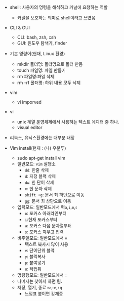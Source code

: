 
- shell: 사용자의 명령을 해석하고 커널에 요청하는 역할
    - 커널을 보호하는 의미로 shell이라고 쓰였음
- CLI & GUI
    - CLI: bash, zsh, csh
    - GUI: 윈도우 탐색기, finder
- 기본 명령어(현재, Linux 환경)
    - mkdir 폴더명: 폴더명으로 폴더 만듬
    - touch 파일명: 파일 만들기
    - rm 파일명:파일 삭제
    - rm -rf 폴더명: 하위 내용 모두 삭제
    
- vim
    - vi imporved 
    
- vi 
    - unix 계열 운영체제에서 사용하는 텍스트 에디터 중 하나.
    - visual editor
    
- 리눅스, 유닉스환경에는 대부분 내장
- Vim install(현재 : (나) 우분투)
    - sudo apt-get install vim 
    - 일반모드: `vim` 실행소
        - `dd`: 한줄 삭제
        - `d`: 지정 블럭 삭제
        - `dw`: 한 단어 삭제
        - `x`: 한 문자 삭제
        - `shift +g`: 문서 최 하단으로 이동
        - `gg`: 문서 최 상단으로 이동
    - 입력모드: 일반모드에서 력`a`,`i`,`o`,`s`
        - `o`: 포커스 아래라인부터
        - `i`:현재 포커스부터
        - `a`: 포커스 다음 문자열부터
        - `s`: 포커스 지우고 입력
    - 비주얼모드: 일반모드에서 `v`
        - 텍스트 복사시 많이 사용
        - `v`: 단어단위 블럭
        - `y`: 블럭복사
        - `p`: 붙여넣기
        - `u`: 작업취
    - 명령행모드: 일반모드에서 `:`
    - 나머지는 찾아서 하면 됨.
    - 저장, 열기, 종료`:w`,`:e`,`:q`
        - 느낌표 붙이면 강제종